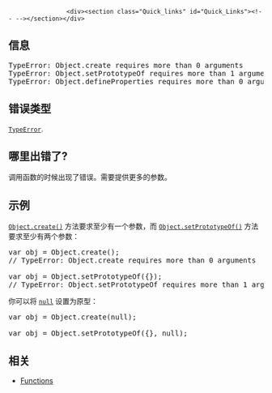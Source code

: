 
                
                  
                    <div><section class="Quick_links" id="Quick_Links"><!-- --></section></div>

<h2 id="&#x4FE1;&#x606F;">&#x4FE1;&#x606F;</h2>

<pre class="syntaxbox">TypeError: Object.create requires more than 0 arguments
TypeError: Object.setPrototypeOf requires more than 1 argument
TypeError: Object.defineProperties requires more than 0 arguments
</pre>

<h2 id="&#x9519;&#x8BEF;&#x7C7B;&#x578B;">&#x9519;&#x8BEF;&#x7C7B;&#x578B;</h2>

<p><a title="TypeError&#xFF08;&#x7C7B;&#x578B;&#x9519;&#x8BEF;&#xFF09;&#xA0;&#x5BF9;&#x8C61;&#x7528;&#x6765;&#x8868;&#x793A;&#x503C;&#x7684;&#x7C7B;&#x578B;&#x975E;&#x9884;&#x671F;&#x7C7B;&#x578B;&#x65F6;&#x53D1;&#x751F;&#x7684;&#x9519;&#x8BEF;&#x3002;" href="/zh-CN/docs/Web/JavaScript/Reference/Global_Objects/TypeError"><code>TypeError</code></a>.</p>

<h2 id="&#x54EA;&#x91CC;&#x51FA;&#x9519;&#x4E86;">&#x54EA;&#x91CC;&#x51FA;&#x9519;&#x4E86;?</h2>

<p>&#x8C03;&#x7528;&#x51FD;&#x6570;&#x7684;&#x65F6;&#x5019;&#x51FA;&#x73B0;&#x4E86;&#x9519;&#x8BEF;&#x3002;&#x9700;&#x8981;&#x63D0;&#x4F9B;&#x66F4;&#x591A;&#x7684;&#x53C2;&#x6570;&#x3002;</p>

<h2 id="&#x793A;&#x4F8B;">&#x793A;&#x4F8B;</h2>

<p><a title="Object.create() &#x65B9;&#x6CD5;&#x521B;&#x5EFA;&#x4E00;&#x4E2A;&#x62E5;&#x6709;&#x6307;&#x5B9A;&#x539F;&#x578B;&#x548C;&#x82E5;&#x5E72;&#x4E2A;&#x6307;&#x5B9A;&#x5C5E;&#x6027;&#x7684;&#x5BF9;&#x8C61;&#x3002;" href="/zh-CN/docs/Web/JavaScript/Reference/Global_Objects/Object/create"><code>Object.create()</code></a> &#x65B9;&#x6CD5;&#x8981;&#x6C42;&#x81F3;&#x5C11;&#x6709;&#x4E00;&#x4E2A;&#x53C2;&#x6570;&#xFF0C;&#x800C; <a title="&#x5C06;&#x4E00;&#x4E2A;&#x6307;&#x5B9A;&#x7684;&#x5BF9;&#x8C61;&#x7684;&#x539F;&#x578B;&#x8BBE;&#x7F6E;&#x4E3A;&#x53E6;&#x4E00;&#x4E2A;&#x5BF9;&#x8C61;&#x6216;&#x8005;null(&#x65E2;&#x5BF9;&#x8C61;&#x7684;[[Prototype]]&#x5185;&#x90E8;&#x5C5E;&#x6027;)." href="/zh-CN/docs/Web/JavaScript/Reference/Global_Objects/Object/setPrototypeOf"><code>Object.setPrototypeOf()</code></a> &#x65B9;&#x6CD5;&#x8981;&#x6C42;&#x81F3;&#x5C11;&#x6709;&#x4E24;&#x4E2A;&#x53C2;&#x6570;&#xFF1A;</p>

<pre class="brush: js example-bad">var obj = Object.create();
// TypeError: Object.create requires more than 0 arguments

var obj = Object.setPrototypeOf({});
// TypeError: Object.setPrototypeOf requires more than 1 argument
</pre>

<p>&#x4F60;&#x53EF;&#x4EE5;&#x5C06; <a title="&#x503C;&#xA0;null&#xA0;&#x662F;&#x4E00;&#x4E2A; JavaScript &#x5B57;&#x9762;&#x91CF;&#xFF0C;&#x8868;&#x793A;&#x7A7A;&#x503C;&#xFF08;null or an &quot;empty&quot; value&#xFF09;&#xFF0C;&#x5373;&#x6CA1;&#x6709;&#x5BF9;&#x8C61;&#x88AB;&#x5448;&#x73B0;&#xFF08;no object value is present&#xFF09;&#x3002;&#x5B83;&#x662F; JavaScript &#x539F;&#x59CB;&#x503C; &#x4E4B;&#x4E00;&#x3002;" href="/zh-CN/docs/Web/JavaScript/Reference/Global_Objects/null"><code>null</code></a> &#x8BBE;&#x7F6E;&#x4E3A;&#x539F;&#x578B;&#xFF1A;</p>

<pre class="brush: js example-good">var obj = Object.create(null);

var obj = Object.setPrototypeOf({}, null);</pre>

<h2 id="&#x76F8;&#x5173;">&#x76F8;&#x5173;</h2>

<ul>
 <li><a href="/en-US/docs/Web/JavaScript/Guide/Functions">Functions</a></li>
</ul>
                  
                
              
